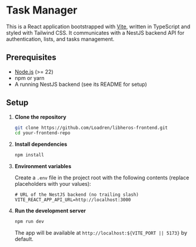 # Task Manager

This is a React application bootstrapped with [Vite](https://vitejs.dev/), written in TypeScript and styled with Tailwind CSS. It communicates with a NestJS backend API for authentication, lists, and tasks management.

## Prerequisites

* [Node.js](https://nodejs.org/) (>= 22)
* npm or yarn
* A running NestJS backend (see its README for setup)

## Setup

1. **Clone the repository**

   ```bash
   git clone https://github.com/Loadren/libheros-frontend.git
   cd your-frontend-repo
   ```

2. **Install dependencies**

   ```bash
   npm install
   ```

3. **Environment variables**

   Create a `.env` file in the project root with the following contents (replace placeholders with your values):

   ```env
   # URL of the NestJS backend (no trailing slash)
   VITE_REACT_APP_API_URL=http://localhost:3000
   ```

4. **Run the development server**

   ```bash
   npm run dev
   ```

   The app will be available at `http://localhost:${VITE_PORT || 5173}` by default.
